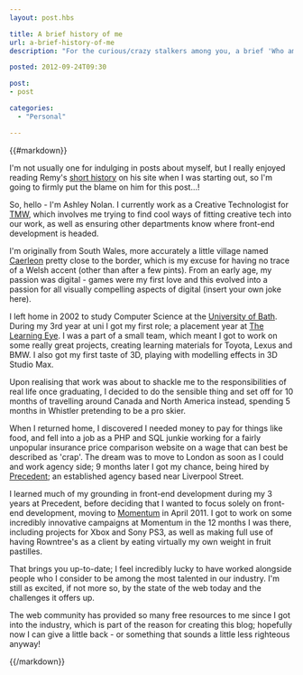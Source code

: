 ```yaml
---
layout: post.hbs

title: A brief history of me
url: a-brief-history-of-me
description: "For the curious/crazy stalkers among you, a brief 'Who am I', and how I've fallen into doing whatever it is that I do."

posted: 2012-09-24T09:30

post:
- post

categories:
  - "Personal"

---
```


{{#markdown}}

I'm not usually one for indulging in posts about myself, but I really enjoyed reading Remy's [short history](http://remysharp.com/about/) on his site when I was starting out, so I'm going to firmly put the blame on him for this post...!

So, hello - I'm Ashley Nolan.  I currently work as a Creative Technologist for [TMW](http://www.tmw.co.uk/), which involves me trying to find cool ways of fitting creative tech into our work, as well as ensuring other departments know where front-end development is headed.

I'm originally from South Wales, more accurately a little village named [Caerleon](http://www.caerleon.net/) pretty close to the border, which is my excuse for having no trace of a Welsh accent (other than after a few pints).  From an early age, my passion was digital - games were my first love and this evolved into a passion for all visually compelling aspects of digital (insert your own joke here).

I left home in 2002 to study Computer Science at the [University of Bath](http://www.bath.ac.uk/).  During my 3rd year at uni I got my first role; a placement year at [The Learning Eye](http://www.thelearningeye.com/).  I was a part of a small team, which meant I got to work on some really great projects, creating learning materials for Toyota, Lexus and BMW.  I also got my first taste of 3D, playing with modelling effects in 3D Studio Max.

Upon realising that work was about to shackle me to the responsibilities of real life once graduating, I decided to do the sensible thing and set off for 10 months of travelling around Canada and North America instead, spending 5 months in Whistler pretending to be a pro skier.

When I returned home, I discovered I needed money to pay for things like food, and fell into a job as a PHP and SQL junkie working for a fairly unpopular insurance price comparison website on a wage that can best be described as 'crap'.  The dream was to move to London as soon as I could and work agency side; 9 months later I got my chance, being hired by [Precedent](http://www.precedent.co.uk/); an established agency based near Liverpool Street.

I learned much of my grounding in front-end development during my 3 years at Precedent, before deciding that I wanted to focus solely on front-end development, moving to [Momentum](http://momentumww.co.uk/) in April 2011.  I got to work on some incredibly innovative campaigns at Momentum in the 12 months I was there, including projects for Xbox and Sony PS3, as well as making full use of having Rowntree's as a client by eating virtually my own weight in fruit pastilles.

That brings you up-to-date; I feel incredibly lucky to have worked alongside people who I consider to be among the most talented in our industry.  I'm still as excited, if not more so, by the state of the web today and the challenges it offers up.

The web community has provided so many free resources to me since I got into the industry, which is part of the reason for creating this blog; hopefully now I can give a little back - or something that sounds a little less righteous anyway!

{{/markdown}}
